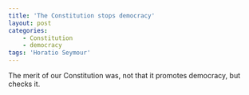 ```yaml
---
title: 'The Constitution stops democracy'
layout: post
categories:
    - Constitution
    - democracy
tags: 'Horatio Seymour'
---
```


The merit of our Constitution was, not that it promotes democracy, but checks it.